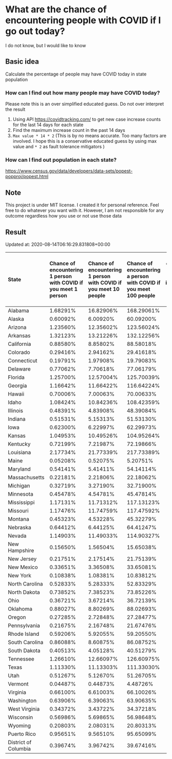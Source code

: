 # What are the chance of encountering people with COVID if I go out today?
I do not know, but I would like to know

## Basic idea
Calculate the percentage of people may have COVID today in state population

### How can I find out how many people may have COVID today?
Please note this is an over simplified educated guess. Do not over interpret the result 
1. Using API https://covidtracking.com/ to get new case increase counts for the last 14 days for each state
2. Find the maximum increase count in the past 14 days
3. `Max value * 14 * 2` (This is by no means accurate. Too many factors are involved. I hope this is a conservative educated guess by using max value and `* 2` as fault tolerance mitigators ) 

### How can I find out population in each state?
https://www.census.gov/data/developers/data-sets/popest-popproj/popest.html

## Note
This project is under MIT license. I created it for personal reference. Feel free to do whatever you want with it. However, I am not responsible for any outcome regardless how you use or not use those data 

## Result

 Updated at: 2020-08-14T06:16:29.831808+00:00

| State                | Chance of encountering 1 person with COVID if you meet 1 person   | Chance of encountering 1 person with COVID if you meet 10 people   | Chance of encountering a person with COVID if you meet 100 people   |   Max count of new case increase in the past 14 days |   Estimated people count with COVID |
|:---------------------|:------------------------------------------------------------------|:-------------------------------------------------------------------|:--------------------------------------------------------------------|-----------------------------------------------------:|------------------------------------:|
| Alabama              | 1.68291%                                                          | 16.82906%                                                          | 168.29061%                                                          |                                                 2947 |                               82516 |
| Alaska               | 0.60092%                                                          | 6.00920%                                                           | 60.09200%                                                           |                                                  157 |                                4396 |
| Arizona              | 1.23560%                                                          | 12.35602%                                                          | 123.56024%                                                          |                                                 3212 |                               89936 |
| Arkansas             | 1.32123%                                                          | 13.21226%                                                          | 132.12256%                                                          |                                                 1424 |                               39872 |
| California           | 0.88580%                                                          | 8.85802%                                                           | 88.58018%                                                           |                                                12500 |                              350000 |
| Colorado             | 0.29416%                                                          | 2.94162%                                                           | 29.41618%                                                           |                                                  605 |                               16940 |
| Connecticut          | 0.19791%                                                          | 1.97908%                                                           | 19.79083%                                                           |                                                  252 |                                7056 |
| Delaware             | 0.77062%                                                          | 7.70618%                                                           | 77.06179%                                                           |                                                  268 |                                7504 |
| Florida              | 1.25700%                                                          | 12.57004%                                                          | 125.70039%                                                          |                                                 9642 |                              269976 |
| Georgia              | 1.16642%                                                          | 11.66422%                                                          | 116.64224%                                                          |                                                 4423 |                              123844 |
| Hawaii               | 0.70006%                                                          | 7.00063%                                                           | 70.00633%                                                           |                                                  354 |                                9912 |
| Idaho                | 1.08424%                                                          | 10.84236%                                                          | 108.42359%                                                          |                                                  692 |                               19376 |
| Illinois             | 0.48391%                                                          | 4.83908%                                                           | 48.39084%                                                           |                                                 2190 |                               61320 |
| Indiana              | 0.51531%                                                          | 5.15313%                                                           | 51.53130%                                                           |                                                 1239 |                               34692 |
| Iowa                 | 0.62300%                                                          | 6.22997%                                                           | 62.29973%                                                           |                                                  702 |                               19656 |
| Kansas               | 1.04953%                                                          | 10.49526%                                                          | 104.95264%                                                          |                                                 1092 |                               30576 |
| Kentucky             | 0.72199%                                                          | 7.21987%                                                           | 72.19866%                                                           |                                                 1152 |                               32256 |
| Louisiana            | 2.17734%                                                          | 21.77339%                                                          | 217.73389%                                                          |                                                 3615 |                              101220 |
| Maine                | 0.05208%                                                          | 0.52075%                                                           | 5.20751%                                                            |                                                   25 |                                 700 |
| Maryland             | 0.54141%                                                          | 5.41411%                                                           | 54.14114%                                                           |                                                 1169 |                               32732 |
| Massachusetts        | 0.22181%                                                          | 2.21806%                                                           | 22.18062%                                                           |                                                  546 |                               15288 |
| Michigan             | 0.32719%                                                          | 3.27190%                                                           | 32.71900%                                                           |                                                 1167 |                               32676 |
| Minnesota            | 0.45478%                                                          | 4.54781%                                                           | 45.47814%                                                           |                                                  916 |                               25648 |
| Mississippi          | 1.17131%                                                          | 11.71312%                                                          | 117.13123%                                                          |                                                 1245 |                               34860 |
| Missouri             | 1.17476%                                                          | 11.74759%                                                          | 117.47592%                                                          |                                                 2575 |                               72100 |
| Montana              | 0.45323%                                                          | 4.53228%                                                           | 45.32279%                                                           |                                                  173 |                                4844 |
| Nebraska             | 0.64412%                                                          | 6.44125%                                                           | 64.41247%                                                           |                                                  445 |                               12460 |
| Nevada               | 1.14903%                                                          | 11.49033%                                                          | 114.90327%                                                          |                                                 1264 |                               35392 |
| New Hampshire        | 0.15650%                                                          | 1.56504%                                                           | 15.65038%                                                           |                                                   76 |                                2128 |
| New Jersey           | 0.21751%                                                          | 2.17514%                                                           | 21.75139%                                                           |                                                  690 |                               19320 |
| New Mexico           | 0.33651%                                                          | 3.36508%                                                           | 33.65081%                                                           |                                                  252 |                                7056 |
| New York             | 0.10838%                                                          | 1.08381%                                                           | 10.83812%                                                           |                                                  753 |                               21084 |
| North Carolina       | 0.52833%                                                          | 5.28333%                                                           | 52.83329%                                                           |                                                 1979 |                               55412 |
| North Dakota         | 0.73852%                                                          | 7.38523%                                                           | 73.85226%                                                           |                                                  201 |                                5628 |
| Ohio                 | 0.36721%                                                          | 3.67214%                                                           | 36.72139%                                                           |                                                 1533 |                               42924 |
| Oklahoma             | 0.88027%                                                          | 8.80269%                                                           | 88.02693%                                                           |                                                 1244 |                               34832 |
| Oregon               | 0.27285%                                                          | 2.72848%                                                           | 27.28477%                                                           |                                                  411 |                               11508 |
| Pennsylvania         | 0.21675%                                                          | 2.16748%                                                           | 21.67476%                                                           |                                                  991 |                               27748 |
| Rhode Island         | 0.59206%                                                          | 5.92055%                                                           | 59.20550%                                                           |                                                  224 |                                6272 |
| South Carolina       | 0.86088%                                                          | 8.60875%                                                           | 86.08752%                                                           |                                                 1583 |                               44324 |
| South Dakota         | 0.40513%                                                          | 4.05128%                                                           | 40.51279%                                                           |                                                  128 |                                3584 |
| Tennessee            | 1.26610%                                                          | 12.66097%                                                          | 126.60975%                                                          |                                                 3088 |                               86464 |
| Texas                | 1.11330%                                                          | 11.13303%                                                          | 111.33030%                                                          |                                                11529 |                              322812 |
| Utah                 | 0.51267%                                                          | 5.12670%                                                           | 51.26705%                                                           |                                                  587 |                               16436 |
| Vermont              | 0.04487%                                                          | 0.44873%                                                           | 4.48726%                                                            |                                                   10 |                                 280 |
| Virginia             | 0.66100%                                                          | 6.61003%                                                           | 66.10026%                                                           |                                                 2015 |                               56420 |
| Washington           | 0.63906%                                                          | 6.39063%                                                           | 63.90635%                                                           |                                                 1738 |                               48664 |
| West Virginia        | 0.34372%                                                          | 3.43722%                                                           | 34.37218%                                                           |                                                  220 |                                6160 |
| Wisconsin            | 0.56986%                                                          | 5.69865%                                                           | 56.98648%                                                           |                                                 1185 |                               33180 |
| Wyoming              | 0.20803%                                                          | 2.08031%                                                           | 20.80313%                                                           |                                                   43 |                                1204 |
| Puerto Rico          | 0.95651%                                                          | 9.56510%                                                           | 95.65099%                                                           |                                                 1091 |                               30548 |
| District of Columbia | 0.39674%                                                          | 3.96742%                                                           | 39.67416%                                                           |                                                  100 |                                2800 |